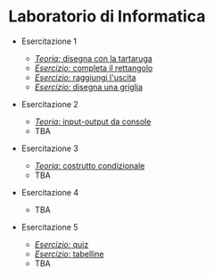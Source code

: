 # Laboratorio di Informatica

* Esercitazione 1
  * [*Teoria:* disegna con la tartaruga](https://github.com/bitbart/labinf/tree/main/turtle-basics/turtle-demo)
  * [*Esercizio:* completa il rettangolo](https://github.com/bitbart/labinf/tree/main/turtle-basics/completa-rettangolo)
  * [*Esercizio:* raggiungi l'uscita](https://github.com/bitbart/labinf/tree/main/turtle-basics/raggiungi-uscita)
  * [*Esercizio:* disegna una griglia](https://github.com/bitbart/labinf/tree/main/turtle-basics/griglia-3-per-3/)

* Esercitazione 2
  * [*Teoria:* input-output da console](https://github.com/bitbart/labinf/tree/main/basics/input-output)
  * TBA
  
* Esercitazione 3
  * [*Teoria*: costrutto condizionale](https://github.com/bitbart/labinf/tree/main/basics/if-then-else)
  * TBA

* Esercitazione 4
  * TBA
  
* Esercitazione 5
  * [*Esercizio:* quiz](https://github.com/bitbart/labinf/tree/main/5.1)
  * [*Esercizio:* tabelline](https://github.com/bitbart/labinf/tree/main/5.2)
  * TBA
  
